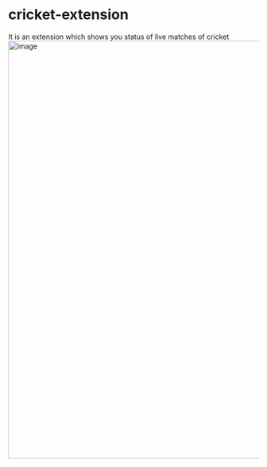 # cricket-extension
It is an extension which shows you status of live matches of cricket
<img width="840" alt="image" src="https://github.com/deepanshoo/cricket-extension/assets/139701941/4fef811b-7149-4a05-9599-4832fd4329fc">



